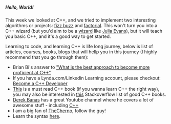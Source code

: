 ##### Hello, World!

This week we looked at C++, and we tried to implement two interesting algorithms or projects: [fizz buzz](https://www.wikiwand.com/en/Fizz_buzz) and [factorial](https://www.wikiwand.com/en/Factorial). This won't turn you into a C++ wizard (but you'd aim to be a [wizard](https://jvns.ca/blog/so-you-want-to-be-a-wizard/) like [Julia Evans](https://jvns.ca/about/)), but it will teach you basic C++, and it's a good way to get started.

Learning to code, and learning C++ is life long journey, below is list of articles, courses, books, blogs that will hellp you in this journey (I highly recommend that you go through them):

- Brian Bi's answer to ["What is the best approach to become more proficient at C++"](https://www.quora.com/What-is-the-best-approach-to-become-more-proficient-at-C++/answer/Brian-Bi)
- If you have a Lynda.com/Linkedin Learning account, please checkout: [Become a C++ Developer](https://www.linkedin.com/learning/paths/become-a-c-plus-plus-developer)
- [This](https://www.amazon.com/Primer-5th-Stanley-B-Lippman/dp/0321714113) is a must read C++ book (if you wanna learn C++ the right way), you may also be interested in [this](https://stackoverflow.com/questions/388242/the-definitive-c-book-guide-and-list) Stackoverflow list of good C++ books.
- [Derek Banas](https://www.youtube.com/user/derekbanas/about) has a great Youtube channel where he covers a lot of awesome stuff - including [C++](https://www.youtube.com/watch?v=DamuE8TM3xo&list=PLGLfVvz_LVvQ9S8YSV0iDsuEU8v11yP9M)
- I am a big fan of [TheCherno](https://www.youtube.com/user/TheChernoProject/playlists), follow the guy!
- Learn the syntax [here](https://learnxinyminutes.com/docs/c++/).
